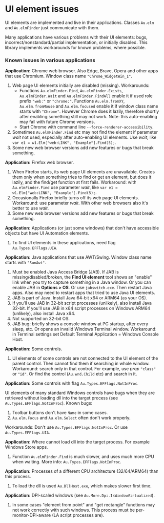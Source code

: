 # UI element issues

UI elements are implemented and live in their applications. Classes `Au.elm` and `Au.elmFinder` just communicate with them.

Many applications have various problems with their UI elements: bugs, incorrect/nonstandard/partial implementation, or initially disabled. This library implements workarounds for known problems, where possible.

### Known issues in various applications

**Application:** Chrome web browser. Also Edge, Brave, Opera and other apps that use Chromium. Window class name `"Chrome_WidgetWin_1"`.

1. Web page UI elements initially are disabled (missing). Workarounds:
    - Functions `Au.elmFinder.Find`, `Au.elmFinder.Exists`, `Au.elmFinder.Wait` and `Au.elmFinder.FindAll` enable it if used role prefix `"web:"` or `"chrome:"`. Functions `Au.elm.fromXY`, `Au.elm.fromMouse` and `Au.elm.focused` enable it if window class name starts with `"Chrome"`. However Chrome does it lazily, therefore shortly after enabling something still may not work. Note: this auto-enabling may fail with future Chrome versions.
    - Start Chrome with command line `--force-renderer-accessibility`.
2. Sometimes `Au.elmFinder.Find` etc may not find the element if parameter *wait* not used, especially after auto-enabling UI elements. Use *wait*, like `var e1 = w1.Elm["web:LINK", "Example"].Find(5);`.
3. Some new web browser versions add new features or bugs that break something.

**Application:** Firefox web browser.

1. When Firefox starts, its web page UI elements are unavailable. Creates them only when something tries to find or get an element, but does it lazily, and the find/get function at first fails. Workaround: with `Au.elmFinder.Find` use parameter *wait*, like `var e1 = w1.Elm["web:LINK", "Example"].Find(5);`.
2. Occasionally Firefox briefly turns off its web page UI elements. Workaround: use parameter *wait*. With other web browsers also it's better to use *wait*.
3. Some new web browser versions add new features or bugs that break something.

**Application:** Applications (or just some windows) that don't have accessible objects but have UI Automation elements.

1. To find UI elements in these applications, need flag `Au.Types.EFFlags.UIA`.

**Application:** Java applications that use AWT/Swing. Window class name starts with `"SunAwt"`.

1. Must be enabled Java Access Bridge (JAB).
 If JAB is missing/disabled/broken, the **Find UI element** tool shows an "enable" link when you try to capture something in a Java window. Or you can enable JAB in **Options > OS**. Or use `jabswitch.exe`. Then restart Java apps. Also may need to restart apps that tried to use Java UI elements.
2. JAB is part of Java. Install Java 64-bit x64 or ARM64 (as your OS).
3. If you'll use JAB in 32-bit script processes (unlikely), also install Java 32-bit. If you'll use JAB in x64 script processes on Windows ARM64 (unlikely), also install Java x64.
4. Not supported on 32-bit OS.
5. JAB bug: briefly shows a console window at PC startup, after every sleep, etc. Or opens an invalid Windows Terminal window. Workaround: in Terminal settings set Default Terminal Application = Windows Console Host.

**Application:** Some controls.

1. UI elements of some controls are not connected to the UI element of the parent control. Then cannot find them if searching in whole window.
 Workaround: search only in that control. For example, use *prop* `"class"` or `"id"`. Or find the control (`Au.wnd.Child` etc) and search in it.

**Application:** Some controls with flag `Au.Types.EFFlags.NotInProc`.

UI elements of many standard Windows controls have bugs when they are retrieved without loading dll into the target process (see `Au.Types.EFFlags.NotInProc`). Known bugs:

1. Toolbar buttons don't have `Name` in some cases.
2. `Au.elm.Focus` and `Au.elm.Select` often don't work properly.

Workarounds: Don't use `Au.Types.EFFlags.NotInProc`. Or use `Au.Types.EFFlags.UIA`.

**Application:** Where cannot load dll into the target process. For example Windows Store apps.

1. Function `Au.elmFinder.Find` is much slower, and uses much more CPU when waiting. More info: `Au.Types.EFFlags.NotInProc`.

**Application:** Processes of a different CPU architecture (32/64/ARM64) than this process.

1. To load the dll is used `Au.DllHost.exe`, which makes slower first time.

**Application:** DPI-scaled windows (see `Au.More.Dpi.IsWindowVirtualized`).

1. In some cases "element from point" and "get rectangle" functions may not work correctly with such windows. This process must be per-monitor-DPI-aware (LA script processes are).